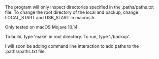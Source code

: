 The program will only inspect directories specified in the .paths/paths.txt file. To change the root directory of the local and backup, change LOCAL_START and USB_START in macros.h.

Only tested on macOS Mojave 10.14.

To build, type 'make' in root directory.
To run, type './backup'.

I will soon be adding command line interaction to add paths to the .paths/paths.txt file.